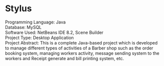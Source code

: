 # Stylus
Programming Language: Java </br>
Database: MySQL  </br>
Software Used: NetBeans IDE 8.2, Scene Builder  </br>
Project Type: Desktop Application  </br>
Project Abstract: This is a complete Java-based project which is developed to manage different types of activities of a Barber shop such as the order booking system, managing workers activity,
message sending system to the workers and Receipt generate and bill printing system, etc.
